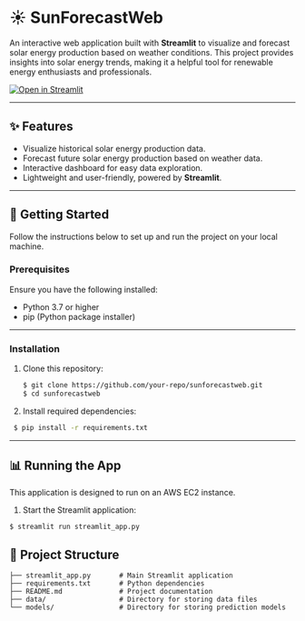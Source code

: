 # ☀️ SunForecastWeb

An interactive web application built with **Streamlit** to visualize and forecast solar energy production based on weather conditions. This project provides insights into solar energy trends, making it a helpful tool for renewable energy enthusiasts and professionals.

[![Open in Streamlit](https://static.streamlit.io/badges/streamlit_badge_black_white.svg)](https://sunforecastweb.streamlit.app/)

---

## ✨ Features

- Visualize historical solar energy production data.
- Forecast future solar energy production based on weather data.
- Interactive dashboard for easy data exploration.
- Lightweight and user-friendly, powered by **Streamlit**.

---

## 🚀 Getting Started

Follow the instructions below to set up and run the project on your local machine.

### Prerequisites

Ensure you have the following installed:

- Python 3.7 or higher
- pip (Python package installer)

---

### Installation

1. Clone this repository:

   ```bash
   $ git clone https://github.com/your-repo/sunforecastweb.git
   $ cd sunforecastweb
   ```

2.	Install required dependencies:

   ```bash
    $ pip install -r requirements.txt
   ```

---

## 📊 Running the App
This application is designed to run on an AWS EC2 instance. 

1.	Start the Streamlit application:
  ```bash
  $ streamlit run streamlit_app.py
  ```

## 📂 Project Structure
  ```plaintext
  ├── streamlit_app.py       # Main Streamlit application
  ├── requirements.txt       # Python dependencies
  ├── README.md              # Project documentation
  ├── data/                  # Directory for storing data files
  └── models/                # Directory for storing prediction models
  ```
 

